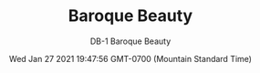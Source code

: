 ---
category: "wall-covering"
date: Wed Jan 27 2021 19:47:56 GMT-0700 (Mountain Standard Time)
description: "null"
designer: "Domitilla Biondi"
href: "https://www.areaenvironments.com/domitilla-biondi"
image_primary: "./img/DB+Baroque+Beauty+Art.jpg"
image_secondary: "./img/DB+Baroque+Beauty+Interior.jpg"
image_thumb: "./img/Domitilla+Biondi.png"
manufacturer: "Area Environments"
slug: "/manufacturers/area-environments/wall-covering/baroque-beauty"
slug_destination: area-environments,
subtitle: "DB-1  Baroque Beauty"
tags:
  - "area-environments"
  - "wall-covering"
title: "Baroque Beauty"
---